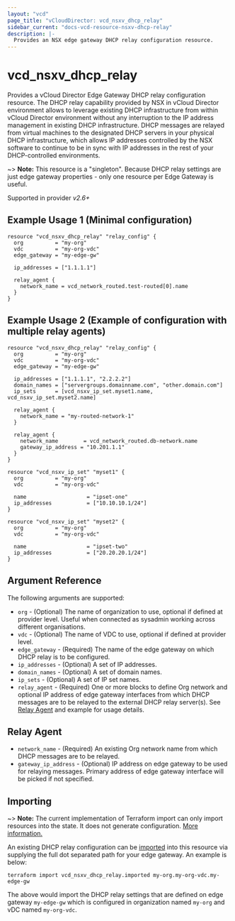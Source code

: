 ```yaml
---
layout: "vcd"
page_title: "vCloudDirector: vcd_nsxv_dhcp_relay"
sidebar_current: "docs-vcd-resource-nsxv-dhcp-relay"
description: |-
  Provides an NSX edge gateway DHCP relay configuration resource.
---
```


# vcd\_nsxv\_dhcp\_relay

Provides a vCloud Director Edge Gateway DHCP relay configuration resource. The DHCP relay capability
provided by NSX in vCloud Director environment allows to leverage existing DHCP infrastructure from
within vCloud Director environment without any interruption to the IP address management in existing
DHCP infrastructure. DHCP messages are relayed from virtual machines to the designated DHCP servers
in your physical DHCP infrastructure, which allows IP addresses controlled by the NSX software to
continue to be in sync with IP addresses in the rest of your DHCP-controlled environments. 

~> **Note:** This resource is a "singleton". Because DHCP relay settings are just edge gateway
properties - only one resource per Edge Gateway is useful.

Supported in provider *v2.6+*

## Example Usage 1 (Minimal configuration)

```hcl
resource "vcd_nsxv_dhcp_relay" "relay_config" {
  org          = "my-org"
  vdc          = "my-org-vdc"
  edge_gateway = "my-edge-gw"

  ip_addresses = ["1.1.1.1"]

  relay_agent {
    network_name = vcd_network_routed.test-routed[0].name
  }
}
```

## Example Usage 2 (Example of configuration with multiple relay agents)

```hcl
resource "vcd_nsxv_dhcp_relay" "relay_config" {
  org          = "my-org"
  vdc          = "my-org-vdc"
  edge_gateway = "my-edge-gw"

  ip_addresses = ["1.1.1.1", "2.2.2.2"]
  domain_names = ["servergroups.domainname.com", "other.domain.com"]
  ip_sets      = [vcd_nsxv_ip_set.myset1.name, vcd_nsxv_ip_set.myset2.name]

  relay_agent {
    network_name = "my-routed-network-1"
  }

  relay_agent {
    network_name        = vcd_network_routed.db-network.name
    gateway_ip_address = "10.201.1.1"
  }
}

resource "vcd_nsxv_ip_set" "myset1" {
  org          = "my-org"
  vdc          = "my-org-vdc"

  name                   = "ipset-one"
  ip_addresses           = ["10.10.10.1/24"]
}

resource "vcd_nsxv_ip_set" "myset2" {
  org          = "my-org"
  vdc          = "my-org-vdc"

  name                   = "ipset-two"
  ip_addresses           = ["20.20.20.1/24"]
}
```

## Argument Reference

The following arguments are supported:

* `org` - (Optional) The name of organization to use, optional if defined at provider level. Useful
  when connected as sysadmin working across different organisations.
* `vdc` - (Optional) The name of VDC to use, optional if defined at provider level.
* `edge_gateway` - (Required) The name of the edge gateway on which DHCP relay is to be configured.
* `ip_addresses` - (Optional) A set of IP addresses.
* `domain_names` - (Optional) A set of domain names.
* `ip_sets` - (Optional) A set of IP set names.
* `relay_agent` - (Required) One or more blocks to define Org network and optional IP address of
  edge gateway interfaces from which DHCP messages are to be relayed to the external DHCP relay
  server(s). See [Relay Agent](#relay-agent) and example for usage details.

<a id="relay-agent"></a>
## Relay Agent

* `network_name` - (Required) An existing Org network name from which DHCP messages are to be relayed.
* `gateway_ip_address` - (Optional) IP address on edge gateway to be used for relaying messages.
  Primary address of edge gateway interface will be picked if not specified. 

## Importing

~> **Note:** The current implementation of Terraform import can only import resources into the state.
It does not generate configuration. [More information.](https://www.terraform.io/docs/import/)

An existing DHCP relay configuration can be [imported][docs-import] into this resource
via supplying the full dot separated path for your edge gateway. An example is
below:

[docs-import]: https://www.terraform.io/docs/import/

```
terraform import vcd_nsxv_dhcp_relay.imported my-org.my-org-vdc.my-edge-gw
```

The above would import the DHCP relay settings that are defined on edge
gateway `my-edge-gw` which is configured in organization named `my-org` and vDC named `my-org-vdc`.
